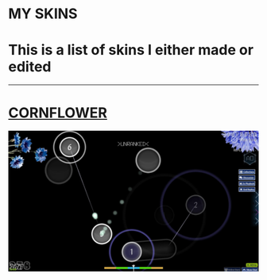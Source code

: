 # MY SKINS

# This is a list of skins I either made or edited

---

# [CORNFLOWER](https://www.mediafire.com/file/pqfdp19u3uds71o/cornflower.osk/file)
![Screenshot of the application](screenshot382.jpg)

